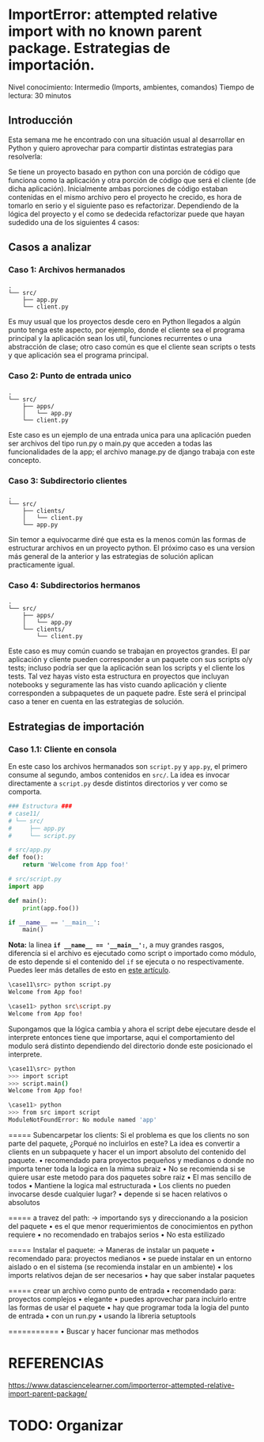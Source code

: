 # ImportError: attempted relative import with no known parent package. Estrategias de importación.

Nivel conocimiento: Intermedio (Imports, ambientes, comandos)
Tiempo de lectura: 30 minutos

## Introducción

Esta semana me he encontrado con una situación usual al desarrollar en Python y quiero aprovechar para compartir distintas estrategias para resolverla:

Se tiene un proyecto basado en python con una porción de código que funciona como la aplicación y otra porción de código que será el cliente (de dicha aplicación). Inicialmente ambas porciones de código estaban contenidas en el mismo archivo pero el proyecto he crecido, es hora de tomarlo en serio y el siguiente paso es refactorizar. Dependiendo de la lógica del proyecto y el como se dedecida refactorizar puede que hayan sudedido una de los siguientes 4 casos:

## Casos a analizar

### Caso 1: Archivos hermanados

```
.
└── src/
    ├── app.py
    └── client.py
```

Es muy usual que los proyectos desde cero en Python llegados a algún punto tenga este aspecto, por ejemplo, donde el cliente sea el programa principal y la aplicación sean los util, funciones recurrentes o una abstracción de clase; otro caso común es que el cliente sean scripts o tests y que aplicación sea el programa principal.

### Caso 2: Punto de entrada unico

``` 
.
└── src/
    ├── apps/
    │   └── app.py
    └── client.py
```
Este caso es un ejemplo de una entrada unica para una aplicación pueden ser archivos del tipo run.py o main.py que acceden a todas las funcionalidades de la app; el archivo manage.py de django trabaja con este concepto.

### Caso 3: Subdirectorio clientes

``` 
.
└── src/
    ├── clients/
    │   └── client.py
    └── app.py
```
Sin temor a equivocarme diré que esta es la menos común las formas de estructurar archivos en un proyecto python. El próximo caso es una version más general de la anterior y las estrategias de solución aplican practicamente igual.

### Caso 4: Subdirectorios hermanos

``` 
.
└── src/
    ├── apps/
    │   └── app.py
    └── clients/
        └── client.py
```
Este caso es muy común cuando se trabajan en proyectos grandes. El par aplicación y cliente pueden corresponder a un paquete con sus scripts o/y tests; incluso podría ser que la aplicación sean los scripts y el cliente los tests. Tal vez hayas visto esta estructura en proyectos que incluyan notebooks y seguramente las has visto cuando aplicación y cliente corresponden a subpaquetes de un paquete padre. Este será el principal caso a tener en cuenta en las estrategias de solución.

## Estrategias de importación

### Caso 1.1: Cliente en consola

En este caso los archivos hermanados son `script.py` y `app.py`, el primero consume al segundo, ambos contenidos en `src/`. La idea es invocar directamente a `script.py` desde distintos directorios y ver como se comporta.

``` python
### Estructura ###
# case11/
# └── src/
#     ├── app.py
#     └── script.py

# src/app.py
def foo():
    return 'Welcome from App foo!'

# src/script.py
import app

def main():
    print(app.foo())

if __name__ == '__main__':
    main()
```

**Nota:** la linea **`if __name__ == '__main__':`**, a muy grandes rasgos, diferencía si el archivo es ejecutado como script o importado como módulo, de esto depende si el contenido del `if` se ejecuta o no respectivamente. Puedes leer más detalles de esto en [este artículo](https://realpython.com/if-name-main-python/).

``` bash
\case11\src> python script.py
Welcome from App foo!

\case11> python src\script.py
Welcome from App foo!
```

Supongamos que la lógica cambia y ahora el script debe ejecutare desde el interprete entonces tiene que importarse, aqui el comportamiento del modulo será distinto dependiendo del directorio donde este posicionado el interprete.

``` bash
\case11\src> python
>>> import script
>>> script.main()
Welcome from App foo!

\case11> python
>>> from src import script
ModuleNotFoundError: No module named 'app'
```

===== Subencarpetar los clients:
Si el problema es que los clients no son parte del paquete, ¿Porqué no incluirlos en este? La idea es convertir a clients en un subpaquete y hacer el un import absoluto del contenido del paquete.
• recomendado para proyectos pequeños y medianos o donde no importa tener toda la logica en la mima subraiz
• No se recomienda si se quiere usar este metodo para dos paquetes sobre raiz
• El mas sencillo de todos
• Mantiene la logica mal estructurada
• Los clients no pueden invocarse desde cualquier lugar?
     • depende si se hacen relativos o absolutos 

===== a travez del path:
-> importando sys y direccionando a la posicion del paquete
• es el que menor requerimientos de conocimientos en python requiere
• no recomendado en trabajos serios
• No esta estilizado

===== Instalar el paquete:
-> Maneras de instalar un paquete
• recomendado para: proyectos medianos
• se puede instalar en un entorno aislado o en el sistema (se recomienda instalar en un ambiente)
• los imports relativos dejan de ser necesarios
• hay que saber instalar paquetes

===== crear un archivo como punto de entrada
• recomendado para: proyectos complejos
• elegante
• puedes aprovechar para incluirlo entre las formas de usar el paquete
• hay que programar toda la logia del punto de entrada
    • con un run.py
    • usando la libreria setuptools

===========
• Buscar y hacer funcionar mas methodos

# REFERENCIAS
https://www.datasciencelearner.com/importerror-attempted-relative-import-parent-package/

# TODO: Organizar
